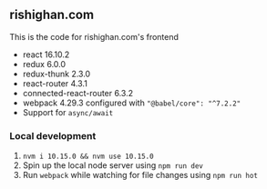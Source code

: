 ## rishighan.com

This is the code for rishighan.com's frontend

+ react 16.10.2
+ redux 6.0.0
+ redux-thunk 2.3.0 
+ react-router 4.3.1
+ connected-react-router 6.3.2
+ webpack 4.29.3 configured with `"@babel/core": "^7.2.2"`
+ Support for `async/await`

### Local development

1. `nvm i 10.15.0 && nvm use 10.15.0`
2. Spin up the local node server using `npm run dev` 
3. Run `webpack` while watching for file changes using `npm run hot`
